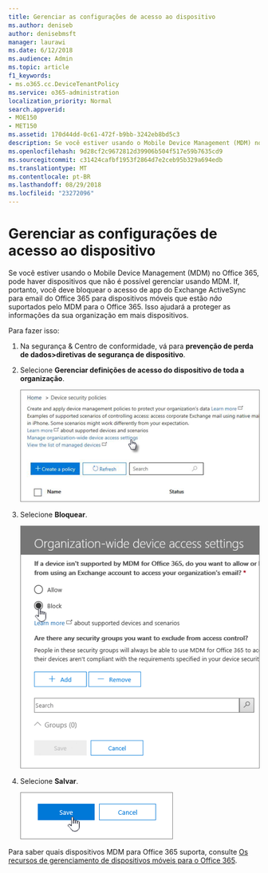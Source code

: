 ```yaml
---
title: Gerenciar as configurações de acesso ao dispositivo
ms.author: deniseb
author: denisebmsft
manager: laurawi
ms.date: 6/12/2018
ms.audience: Admin
ms.topic: article
f1_keywords:
- ms.o365.cc.DeviceTenantPolicy
ms.service: o365-administration
localization_priority: Normal
search.appverid:
- MOE150
- MET150
ms.assetid: 170d44dd-0c61-472f-b9bb-3242eb8bd5c3
description: Se você estiver usando o Mobile Device Management (MDM) no Office 365, pode haver dispositivos que não é possível gerenciar usando MDM. If, portanto, você deve bloquear o acesso de app do Exchange ActiveSync para email do Office 365 para dispositivos móveis que não são suportados pelo MDM para o Office 365. Isso ajudará a proteger as informações da sua organização em mais dispositivos.
ms.openlocfilehash: 9d28cf2c9672812d39906b504f517e59b7635cd9
ms.sourcegitcommit: c31424cafbf1953f2864d7e2ceb95b329a694edb
ms.translationtype: MT
ms.contentlocale: pt-BR
ms.lasthandoff: 08/29/2018
ms.locfileid: "23272096"
---
```

# <a name="manage-device-access-settings"></a>Gerenciar as configurações de acesso ao dispositivo

Se você estiver usando o Mobile Device Management (MDM) no Office 365, pode haver dispositivos que não é possível gerenciar usando MDM. If, portanto, você deve bloquear o acesso de app do Exchange ActiveSync para email do Office 365 para dispositivos móveis que estão *não* suportados pelo MDM para o Office 365. Isso ajudará a proteger as informações da sua organização em mais dispositivos. 
  
Para fazer isso:
  
1. Na segurança &amp; Centro de conformidade, vá para **prevenção de perda de dados\>diretivas de segurança de dispositivo**.
    
2. Selecione **Gerenciar definições de acesso do dispositivo de toda a organização**.
    
    ![Vá para o Centro de conformidade \> dispositivos e clique em vincular as gerenciar configurações de acesso de dispositivo.](media/b9f4da3c-dfa5-4913-8482-42a077cb4f56.png)
  
3. Selecione **Bloquear**. 
    
    ![Gerenciar o acesso de dispositivo - selecionando bloco](media/02a3dc32-2b4f-4bde-9f79-45dcb0694141.png)
  
4. Selecione **Salvar**.
    
    ![O botão save no painel de acesso de dispositivo de gerenciar](media/ed398c5d-3845-4c64-a9e5-a3f4577f9857.png)
  
Para saber quais dispositivos MDM para Office 365 suporta, consulte [Os recursos de gerenciamento de dispositivos móveis para o Office 365](capabilities-of-mobile-device-management.md).
  

